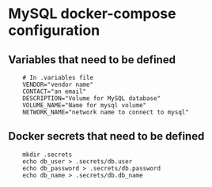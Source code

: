 # MySQL docker-compose configuration

## Variables that need to be defined

```
    # In .variables file
    VENDOR="vendor name"
    CONTACT="an email"
    DESCRIPTION="Volume for MySQL database"
    VOLUME_NAME="Name for mysql volume"
    NETWORK_NAME="network name to connect to mysql"
```

## Docker secrets that need to be defined
```
    mkdir .secrets
    echo db_user > .secrets/db.user
    echo db_password > .secrets/db.password
    echo db_name > .secrets/db.db_name
```
